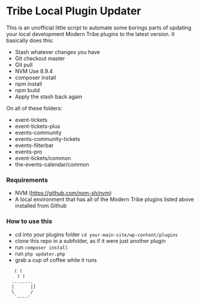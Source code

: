 # Tribe Local Plugin Updater

This is an unofficial little script to automate some borings parts of updating your local development Modern Tribe plugins to the latest version. It basically does this:

- Stash whatever changes you have
- Git checkout master
- Git pull
- NVM Use 8.9.4
- composer install
- npm install
- npm build
- Apply the stash back again

On all of these folders:

- event-tickets
- event-tickets-plus
- events-community
- events-community-tickets
- events-filterbar
- events-pro
- event-tickets/common
- the-events-calendar/common

### Requirements
- NVM (https://github.com/nvm-sh/nvm)
- A local environment that has all of the Modern Tribe plugins listed above installed from Github 

### How to use this
- cd into your plugins folder `cd your-main-site/wp-content/plugins`
- clone this repo in a subfolder, as if it were just another plugin
- run `composer install`
- run `php updater.php`
- grab a cup of coffee while it runs

```
   ( (
    ) )
  ........
  |      |]
  \      / 
   `----'
```
